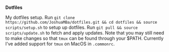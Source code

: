 **Dotfiles**

My dotfiles setup. Run `git clone https://github.com/JoshuaMBa/dotfiles.git && cd dotfiles && source scripts/setup.sh` to setup up dotfiles. Run `git pull && source scripts/update.sh` to fetch and apply updates. Note that you may still need to make changes so that `tmux` can be found through your $PATH. Currently I've added support for `tmux` on MacOS in `.commonrc`.
